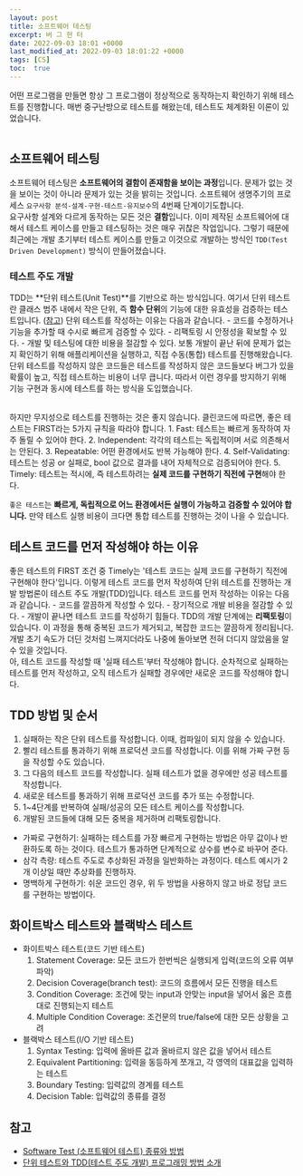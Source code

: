 ```yaml
---
layout: post
title: 소프트웨어 테스팅
excerpt: 버 그 헌 터
date: 2022-09-03 18:01 +0000
last_modified_at: 2022-09-03 18:01:22 +0000
tags: [CS]
toc:  true
---
```


어떤 프로그램을 만들면 항상 그 프로그램이 정상적으로 동작하는지 확인하기 위해 테스트를 진행합니다. 매번 중구난방으로 테스트를 해왔는데, 테스트도 체계화된 이론이 있었습니다.<br><br>

## 소프트웨어 테스팅

소프트웨어 테스팅은 **소프트웨어의 결함이 존재함을 보이는 과정**입니다. 문제가 없는 것을 보이는 것이 아니라 문제가 있는 것을 밝히는 것입니다. 소프트웨어 생명주기의 프로세스 ``요구사항 분석-설계-구현-테스트-유지보수``의 4번째 단계이기도합니다.<br>
요구사항 설계와 다르게 동작하는 모든 것은 **결함**입니다. 이미 제작된 소프트웨어에 대해서 테스트 케이스를 만들고 테스팅하는 것은 매우 귀찮은 작업입니다. 그렇기 때문에 최근에는 개발 초기부터 테스트 케이스를 만들고 이것으로 개발하는 방식인 ``TDD(Test Driven Development)`` 방식이 만들어졌습니다.

### 테스트 주도 개발

TDD는 **단위 테스트(Unit Test)**를 기반으로 하는 방식입니다. 여기서 단위 테스트란 클래스 범주 내에서 작은 단위, 즉 **함수 단위**의 기능에 대한 유효성을 검증하는 테스트입니다. ([참고](https://tecoble.techcourse.co.kr/post/2021-05-25-unit-test-vs-integration-test-vs-acceptance-test/)) 단위 테스트를 작성하는 이유는 다음과 같습니다.
    - 코드를 수정하거나 기능을 추가할 때 수시로 빠르게 검증할 수 있다.
    - 리팩토링 시 안정성을 확보할 수 있다.
    - 개발 및 테스팅에 대한 비용을 절감할 수 있다.
보통 개발이 끝난 뒤에 문제가 없는지 확인하기 위해 애플리케이션을 실행하고, 직접 수동(통합) 테스트를 진행해왔습니다. 단위 테스트를 작성하지 않은 코드들은 테스트를 작성하지 않은 코드들보다 버그가 있을 확률이 높고, 직접 테스트하는 비용이 너무 큽니다. 따라서 이런 경우를 방지하기 위해 기능 구현과 동시에 테스트를 하는 방식을 도입했습니다.<br><br>

하지만 무지성으로 테스트를 진행하는 것은 좋지 않습니다. 클린코드에 따르면, 좋은 테스트는 FIRST라는 5가지 규칙을 따라야 합니다.
    1. Fast: 테스트는 빠르게 동작하여 자주 돌릴 수 있어야 한다.
    2. Independent: 각각의 테스트는 독립적이며 서로 의존해서는 안된다.
    3. Repeatable: 어떤 환경에서도 반복 가능해야 한다.
    4. Self-Validating: 테스트는 성공 or 실패로, bool 값으로 결과를 내어 자체적으로 검증되어야 한다.
    5. Timely: 테스트는 적시에, 즉 테스트하려는 **실제 코드를 구현하기 직전에 구현**해야 한다.

``좋은 테스트``는 **빠르게, 독립적으로 어느 환경에서든 실행이 가능하고 검증할 수 있어야 합니다.** 만약 테스트 실행 비용이 크다면 통합 테스트를 진행하는 것이 나을 수 있습니다.

## 테스트 코드를 먼저 작성해야 하는 이유

좋은 테스트의 FIRST 조건 중 Timely는 '테스트 코드는 실제 코드를 구현하기 직전에 구현해야 한다'입니다. 이렇게 테스트 코드를 먼저 작성하여 단위 테스트를 진행하는 개발 방법론이 테스트 주도 개발(TDD)입니다. 테스트 코드를 먼저 작성하는 이유는 다음과 같습니다.
    - 코드를 깔끔하게 작성할 수 있다.
    - 장기적으로 개발 비용을 절감할 수 있다.
    - 개발이 끝나면 테스트 코드를 작성하기 힘들다.
TDD의 개발 단계에는 **리팩토링**이 있습니다. 이 과정을 통해 중복된 코드가 제거되고, 복잡한 코드는 깔끔하게 정리됩니다. 개발 초기 속도가 더딘 것처럼 느껴지더라도 나중에 돌아보면 전혀 더디지 않았음을 알 수 있을 것입니다.<br>
아, 테스트 코드를 작성할 때 '실패 테스트'부터 작성해야 합니다. 순차적으로 실패하는 테스트를 먼저 작성하고, 오직 테스트가 실패할 경우에만 새로운 코드를 작성해야 합니다.

## TDD 방법 및 순서

1. 실패하는 작은 단위 테스트를 작성합니다. 이때, 컴파일이 되지 않을 수 있습니다.
2. 빨리 테스트를 통과하기 위해 프로덕션 코드를 작성합니다. 이를 위해 가짜 구현 등을 작성할 수도 있습니다.
3. 그 다음의 테스트 코드를 작성합니다. 실패 테스트가 없을 경우에만 성공 테스트를 작성합니다.
4. 새로운 테스트를 통과하기 위해 프로덕션 코드를 추가 또는 수정합니다.
5. 1~4단계를 반복하여 실패/성공의 모든 테스트 케이스를 작성합니다.
6. 개발된 코드들에 대해 모든 중복을 제거하며 리팩토링합니다.

- 가짜로 구현하기: 실패하는 테스트를 가장 빠르게 구현하는 방법은 아무 값이나 반환하도록 하는 것이다. 테스트가 통과하면 단계적으로 상수를 변수로 바꾸어 준다.
- 삼각 측량: 테스트 주도로 추상화된 과정을 일반화하는 과정이다. 테스트 예시가 2개 이상일 때만 추상화를 진행하자.
- 명백하게 구현하기: 쉬운 코드인 경우, 위 두 방법을 사용하지 않고 바로 정답 코드를 구현하는 방법이다.

## 화이트박스 테스트와 블랙박스 테스트

- 화이트박스 테스트(코드 기반 테스트)
    1. Statement Coverage: 모든 코드가 한번씩은 실행되게 입력(코드의 오류 여부 파악)
    2. Decision Coverage(branch test): 코드의 흐름에서 모든 진행을 테스트
    3. Condition Coverage: 조건에 맞는 input과 안맞는 input을 넣어서 옳은 흐름대로 진행되는지 테스트
    4. Multiple Condition Coverage: 조건문의 true/false에 대한 모든 상황을 고려
- 블랙박스 테스트(I/O 기반 테스트)
    1. Syntax Testing: 입력에 올바른 값과 올바르지 않은 값을 넣어서 테스트
    2. Equivalent Partitioning: 입력을 동등하게 쪼개고, 각 영역의 대표값을 입력하는 테스트
    3. Boundary Testing: 입력값의 경계를 테스트
    4. Decision Table: 입력값의 종류를 결정

## 참고

- [Software Test (소프트웨어 테스트) 종류와 방법](https://blog.lael.be/post/807)
- [단위 테스트와 TDD(테스트 주도 개발) 프로그래밍 방법 소개](https://mangkyu.tistory.com/182)
